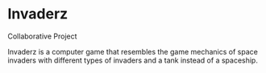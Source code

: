 # Invaderz
Collaborative Project



Invaderz is a computer game that resembles the game mechanics of space invaders with different types of invaders and a tank instead of a spaceship.
